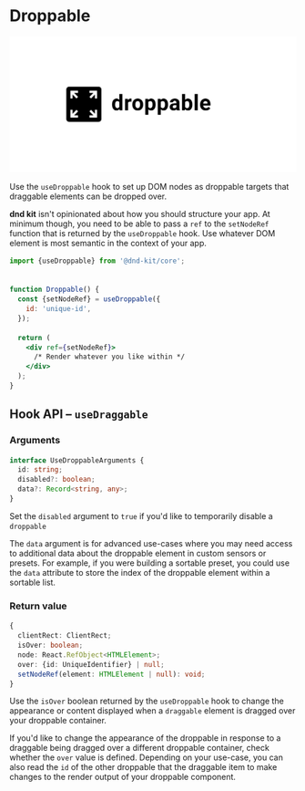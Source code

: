 # Droppable

![](../.gitbook/assets/droppable-large.svg)

Use the `useDroppable` hook to set up DOM nodes as droppable targets that draggable elements can be dropped over. 

**dnd kit** isn't opinionated about how you should structure your app. At minimum though, you need to be able to pass a `ref` to the `setNodeRef` function that is returned by the `useDroppable` hook. Use whatever DOM element is most semantic in the context of your app.

```jsx
import {useDroppable} from '@dnd-kit/core';


function Droppable() {
  const {setNodeRef} = useDroppable({
    id: 'unique-id',
  });
  
  return (
    <div ref={setNodeRef}>
      /* Render whatever you like within */
    </div>
  );
}
```

## Hook API – `useDraggable`

### Arguments

```typescript
interface UseDroppableArguments {
  id: string;
  disabled?: boolean;
  data?: Record<string, any>;
}
```

Set the `disabled` argument to `true` if you'd like to temporarily disable a `droppable` 

The `data` argument is for advanced use-cases where you may need access to additional data about the droppable element in custom sensors or presets. For example, if you were building a sortable preset, you could use the `data` attribute to store the index of the droppable element within a sortable list.  

### Return value

```typescript
{
  clientRect: ClientRect;
  isOver: boolean;
  node: React.RefObject<HTMLElement>;
  over: {id: UniqueIdentifier} | null;
  setNodeRef(element: HTMLElement | null): void;
}
```

Use the `isOver` boolean returned by the `useDroppable` hook to change the appearance or content displayed when a `draggable` element is dragged over your droppable container. 

If you'd like to change the appearance of the droppable in response to a draggable being dragged over a different droppable container, check whether the `over` value is defined. Depending on your use-case, you can also read the `id` of the other droppable that the draggable item to make changes to the render output of your droppable component.

